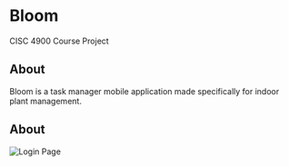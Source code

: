 # Bloom
CISC 4900 Course Project

## About
Bloom is a task manager mobile application made specifically for indoor plant management.

## About

![Login Page](https://user-images.githubusercontent.com/70613782/168713903-d6ffd1f5-020e-4551-8c66-bbdb9027aabb.png)
